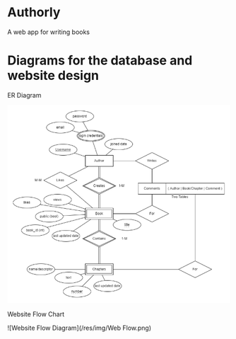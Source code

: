 # Authorly

A web app for writing books

# Diagrams for the database and website design

ER Diagram

![ER Diagram](/res/img/ER.png)


Website Flow Chart






![Website Flow Diagram](/res/img/Web Flow.png)
